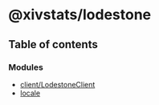 # @xivstats/lodestone

## Table of contents

### Modules

- [client/LodestoneClient](modules/client_LodestoneClient.md)
- [locale](modules/locale.md)
